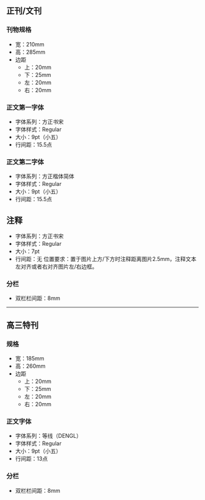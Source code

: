 ## 正刊/文刊
### 刊物规格
- 宽：210mm
- 高：285mm
- 边距
    - 上：20mm
    - 下：25mm
    - 左：20mm
    - 右：20mm
### 正文第一字体
- 字体系列：方正书宋
- 字体样式：Regular
- 大小：9pt（小五）
- 行间距：15.5点
### 正文第二字体
- 字体系列：方正楷体简体
- 字体样式：Regular
- 大小：9pt（小五）
- 行间距：15.5点
## 注释
- 字体系列：方正书宋
- 字体样式：Regular
- 大小：7pt
- 行间距：无
位置要求：置于图片上方/下方时注释距离图片2.5mm，注释文本左对齐或者右对齐图片左/右边框。
### 分栏
- 双栏栏间距：8mm

-----

## 高三特刊
### 规格
- 宽：185mm
- 高：260mm
- 边距
    - 上：20mm
    - 下：25mm
    - 左：20mm
    - 右：20mm
### 正文字体
- 字体系列：等线（DENGL）
- 字体样式：Regular
- 大小：9pt（小五）
- 行间距：13点
### 分栏
- 双栏栏间距：8mm